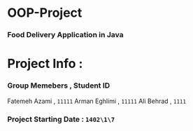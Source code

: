# OOP-Project

 ### Food Delivery Application in Java

# Project Info :

### Group Memebers , Student ID 
Fatemeh Azami , `11111`
Arman Eghlimi , `11111`
Ali Behrad , `1111`

### Project Starting Date : `1402\1\7`
